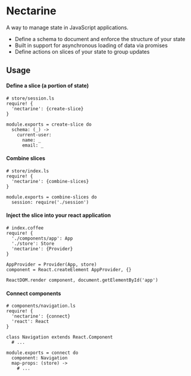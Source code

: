 # Nectarine

A way to manage state in JavaScript applications.

* Define a schema to document and enforce the structure of your state
* Built in support for asynchronous loading of data via promises
* Define actions on slices of your state to group updates

## Usage

#### Define a slice (a portion of state)
```livescript
# store/session.ls
require! {
  'nectarine': {create-slice}
}

module.exports = create-slice do
  schema: (_) ->
    current-user:
      name: _
      email: _

```

#### Combine slices
```livescript
# store/index.ls
require! {
  'nectarine': {combine-slices}
}

module.exports = combine-slices do
  session: require('./session')
```

#### Inject the slice into your react application
```livescript
# index.coffee
require! {
  './components/app': App
  './store': Store
  'nectarine': {Provider}
}

AppProvider = Provider(App, store)
component = React.createElement AppProvider, {}

ReactDOM.render component, document.getElementById('app')
```


#### Connect components
```livescript
# components/navigation.ls
require! {
  'nectarine': {connect}
  'react': React
}

class Navigation extends React.Component
  # ...

module.exports = connect do
  component: Navigation
  map-props: (store) ->
    # ...
```
